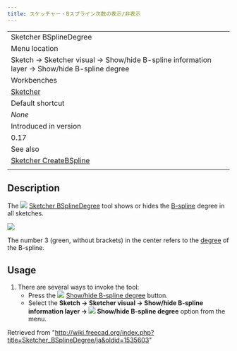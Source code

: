 ```yaml
---
title: スケッチャー・Bスプライン次数の表示/非表示
---
```

|  |
| --- |
| Sketcher BSplineDegree |
| Menu location |
| Sketch → Sketcher visual → Show/hide B-spline information layer → Show/hide B-spline degree |
| Workbenches |
| [Sketcher](/Sketcher_Workbench "Sketcher Workbench") |
| Default shortcut |
| *None* |
| Introduced in version |
| 0.17 |
| See also |
| [Sketcher CreateBSpline](/Sketcher_CreateBSpline "Sketcher CreateBSpline") |
|  |

## Description

The ![](/images/Sketcher_BSplineDegree.svg) [Sketcher BSplineDegree](/Sketcher_BSplineDegree "Sketcher BSplineDegree") tool shows or hides the [B-spline](/B-Splines "B-Splines") degree in all sketches.

![](/images/Sketcher_B-spline_example01.png)

The number 3 (green, without brackets) in the center refers to the [degree](/Sketcher_BSplineIncreaseDegree "Sketcher BSplineIncreaseDegree") of the B-spline.

## Usage

1. There are several ways to invoke the tool:
   * Press the ![](/images/Sketcher_BSplineDegree.svg) [Show/hide B-spline degree](/Sketcher_BSplineDegree "Sketcher BSplineDegree") button.
   * Select the **Sketch → Sketcher visual → Show/hide B-spline information layer → ![](/images/Sketcher_BSplineDegree.svg) Show/hide B-spline degree** option from the menu.

Retrieved from "<http://wiki.freecad.org/index.php?title=Sketcher_BSplineDegree/ja&oldid=1535603>"